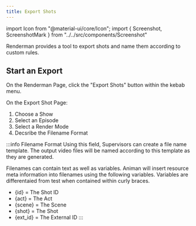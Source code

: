 ```yaml
---
title: Export Shots
---
```

import Icon from "@material-ui/core/Icon";
import { Screenshot, ScreenshotMark } from "../../src/components/Screenshot"

Renderman provides a tool to export shots and name them according to custom rules.

## Start an Export

On the Renderman Page, click the "Export Shots" button within the kebab menu.

<Screenshot image="/screenshot/renderman_Export_shot.png">
  <ScreenshotMark x="88%" y="52%" width="16%" height="15%" textPosition="bottom-left" focusDim="true"></ScreenshotMark>
</Screenshot>

On the Export Shot Page:

1. Choose a Show
1. Select an Episode
1. Select a Render Mode
1. Decsribe the Filename Format

<Screenshot image="/screenshot/renderman_Export_form.png">
</Screenshot>

:::info
Filename Format
Using this field, Supervisors can create a file name template. The output video files will be named according to this template as they are generated.

Filenames can contain text as well as variables.  Animan will insert resource meta information into filenames using the following variables.  Variables are differentaied from test when contained within curly braces.
- {id} = The Shot ID
- {act} = The Act
- {scene} = The Scene
- {shot} = The Shot
- {ext_id} = The External ID
:::